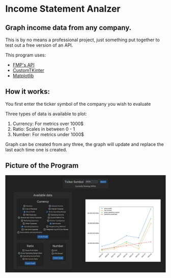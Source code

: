 # Income Statement Analzer

## Graph income data from any company. 

This is by no means a professional project, just something put together to test out a free version of an API.

This program uses:
- [FMP's API](https://site.financialmodelingprep.com/developer/docs)
- [CustomTKinter](https://felipetesc.github.io/CtkDocs/#/)
- [Matplotlib](https://matplotlib.org/stable/index.html)

## How it works:
You first enter the ticker symbol of the company you wish to evaluate

Three types of data is available to plot:
1. Currency: For metrics over 1000$
2. Ratio: Scales in between 0 - 1
3. Number: For metrics under 1000$

Graph can be created from any three, the graph will update and replace the last each time one is created.

## Picture of the Program
![Screenshot of the program in use](IncomeStatementAnalyzerScreenshot.png)
